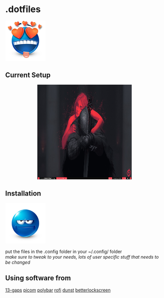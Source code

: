 # .dotfiles

![WOW](/img/WOW.png)


## Current Setup
<p align="center">
  <img 
    width="300"
    height="300"
    src="/img/current.png"
  >
</p>


## Installation 

![really](/img/gr.png)

put the files in the .config folder in your ~/.config/ folder  
_make sure to tweak to your needs, lots of user specific stuff that needs to be changed_

## Using software from 
[13-gaps](https://github.com/Airblader/i3)
[picom](https://github.com/yshui/picom)
[polybar](https://github.com/polybar/polybar)
[rofi](https://github.com/davatorium/rofi)
[dunst](https://github.com/dunst-project/dunst)
[betterlockscreen](https://github.com/betterlockscreen/betterlockscreen)
